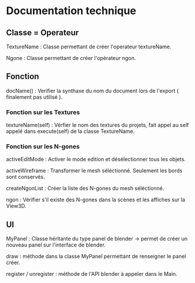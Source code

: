 # Documentation technique


## Classe = Operateur

TextureName : Classe permettant de créer l'operateur textureName.

Ngone : Classe permettant de créer l'opérateur ngon.

## Fonction 

docName() : Verifier la synthaxe du nom du document lors de l'export ( finalement pas utilisé ).

### Fonction sur les Textures

textureName(self) : Vérfier le nom des textures du projets, fait appel au self appelé dans execute(self) de la classe TextureName.

### Fonction sur les N-gones

activeEditMode : Activer le mode edition et désélectionner tous les objets.

activeWireframe : Transformer le mesh séléctionné. Seulement les bords sont conservés.

createNgonList : Créer la liste des N-gones du mesh séléctionné.

ngon : Vérifier s'il existe des N-gones dans la scènes et les affiches sur la View3D.

## UI

MyPanel : Classe héritante du type panel de blender -> permet de créer un nouveau panel sur l'interface de blender.

draw : méthode dans la classe MyPanel permettant de renseigner le panel créer.

register / unregister : méthode de l'API blender à appeler dans le Main.



